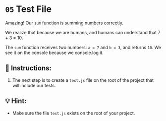 # `05` Test File

Amazing! Our `sum` function is summing numbers correctly.

We realize that because we are humans, and humans can understand that 7 + 3 = 10.

The `sum` function receives two numbers: `a = 7` and `b = 3`, and returns `10`. We see it on the console because we console.log it.

## 📝 Instructions:

1. The next step is to create a `test.js` file on the root of the project that will include our tests.

## 💡 Hint:

+ Make sure the file `test.js` exists on the root of your project.
